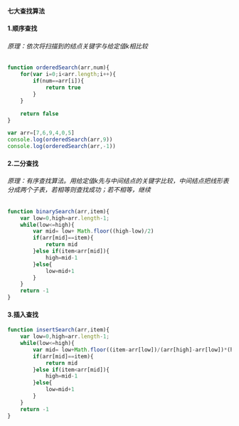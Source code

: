#### 七大查找算法

#### 1.顺序查找

###### 原理：依次将扫描到的结点关键字与给定值k相比较

```js
function orderedSearch(arr,num){
    for(var i=0;i<arr.length;i++){
        if(num==arr[i]){
            return true
        }
    }

    return false
}

var arr=[7,6,9,4,0,5]
console.log(orderedSearch(arr,9))
console.log(orderedSearch(arr,-1))
```

#### 2.二分查找

###### 原理：有序查找算法。用给定值k先与中间结点的关键字比较，中间结点把线形表分成两个子表，若相等则查找成功；若不相等，继续

```js
function binarySearch(arr,item){
    var low=0,high=arr.length-1;
    while(low<=high){
        var mid= low+ Math.floor((high-low)/2)
        if(arr[mid]==item){
            return mid
        }else if(item<arr[mid]){
            high=mid-1
        }else{
            low=mid+1
        }
    }
    return -1
}
```

#### 3.插入查找

```js
function insertSearch(arr,item){
    var low=0,high=arr.length-1;
    while(low<=high){
        var mid= low+Math.floor((item-arr[low])/(arr[high]-arr[low])*(high-low))
        if(arr[mid]==item){
            return mid
        }else if(item<arr[mid]){
            high=mid-1
        }else{
            low=mid+1
        }
    }
    return -1
}

```




